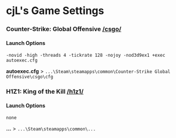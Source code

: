 # cjL's Game Settings

### Counter-Strike: Global Offensive [/csgo/](https://github.com/cjLGH/game-settings/tree/master/csgo)
#### Launch Options
	-novid -high -threads 4 -tickrate 128 -nojoy -nod3d9ex1 +exec autoexec.cfg

**autoexec.cfg** > `...\Steam\steamapps\common\Counter-Strike Global Offensive\csgo\cfg`

### H1Z1: King of the Kill [/h1z1/](https://github.com/cjLGH/game-settings/tree/master/h1z1)
#### Launch Options
	none

**...** > `...\Steam\steamapps\common\...`
